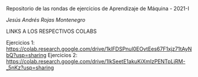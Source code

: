 Repositorio de las rondas de ejercicios de Aprendizaje de Máquina - 2021-I

*Jesús Andrés Rojas Montenegro*

LINKS A LOS RESPECTIVOS COLABS

Ejercicios 1: https://colab.research.google.com/drive/1klFDSPnul0EOvtEes67F1xjz71tAyNbQ?usp=sharing
Ejercicios 2: https://colab.research.google.com/drive/1lkSeetE1akuKiXmIzPENTpLjRM-_5nKz?usp=sharing
